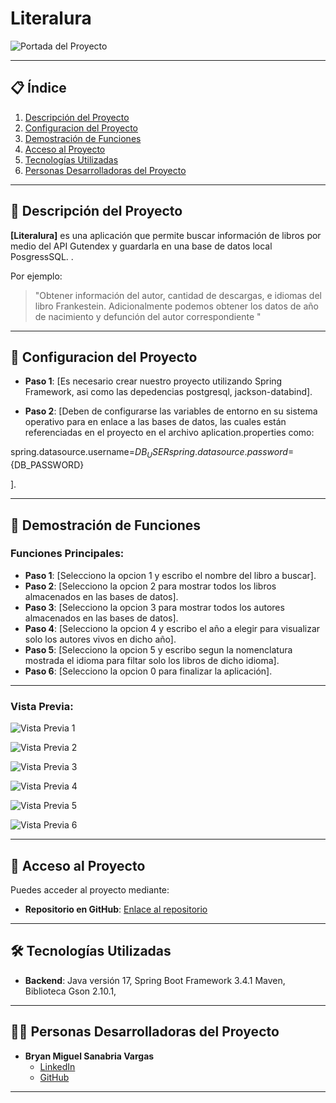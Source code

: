 # Literalura  
![Portada del Proyecto](./imagenesReadme/LogoConversorMonedas.PNG)

---

## 📋 Índice  
1. [Descripción del Proyecto](#-descripción-del-proyecto)
2. [Configuracion del Proyecto](#-configuracion-del-proyecto)  
3. [Demostración de Funciones](#-demostración-de-funciones-y-aplicaciones)  
4. [Acceso al Proyecto](#-acceso-al-proyecto)  
5. [Tecnologías Utilizadas](#-tecnologías-utilizadas)  
6. [Personas Desarrolladoras del Proyecto](#-personas-desarrolladoras-del-proyecto)  

---

## 📝 Descripción del Proyecto  
**[Literalura]** es una aplicación que permite buscar información de libros por medio del API Gutendex y guardarla en una base de datos local PosgressSQL.  .  

Por ejemplo:  
> "Obtener información del autor, cantidad de descargas, e idiomas del libro Frankestein. Adicionalmente podemos obtener los datos de año de nacimiento y defunción del autor correspondiente "

---

## 📝 Configuracion del Proyecto

- **Paso 1**: [Es necesario crear nuestro proyecto utilizando Spring Framework, asi como las depedencias postgresql, jackson-databind].  

- **Paso 2**: [Deben de configurarse las variables de entorno en su sistema operativo para en enlace a las bases de datos, las cuales están referenciadas en el proyecto en el archivo aplication.properties como:

spring.datasource.username=${DB_USER}
spring.datasource.password=${DB_PASSWORD}

].  

---

## 🎥 Demostración de Funciones 
### Funciones Principales:  
- **Paso 1**: [Selecciono la opcion 1 y escribo el nombre del libro a buscar].  
- **Paso 2**: [Selecciono la opcion 2 para mostrar todos los libros almacenados en las bases de datos].  
- **Paso 3**: [Selecciono la opcion 3 para mostrar todos los autores almacenados en las bases de datos].
- **Paso 4**: [Selecciono la opcion 4 y escribo el año a elegir para visualizar solo los autores vivos en dicho año].
- **Paso 5**: [Selecciono la opcion 5 y escribo segun la nomenclatura mostrada el idioma para filtar solo los libros de dicho idioma].
- **Paso 6**: [Selecciono la opcion 0 para finalizar la aplicación].


---

### Vista Previa:  
 
![Vista Previa 1](./imagenesReadme/Liter_1)

![Vista Previa 2](./imagenesReadme/Liter_2)

![Vista Previa 3](./imagenesReadme/Liter_3)

![Vista Previa 4](./imagenesReadme/Liter_4)

![Vista Previa 5](./imagenesReadme/Liter_5)

![Vista Previa 6](./imagenesReadme/Liter_0)


---

## 🚀 Acceso al Proyecto  
Puedes acceder al proyecto mediante:  
- **Repositorio en GitHub**: [Enlace al repositorio](https://github.com/BryanSV93/literalura)  

---

## 🛠️ Tecnologías Utilizadas  
- **Backend**: Java versión 17, Spring Boot Framework 3.4.1 Maven, Biblioteca Gson 2.10.1, 
---

## 👨‍💻 Personas Desarrolladoras del Proyecto  
- **Bryan Miguel Sanabria Vargas**  
  - [LinkedIn](https://linkedin.com/in/bryansanabriavargas)  
  - [GitHub](https://github.com/BryanSV93)  

---
